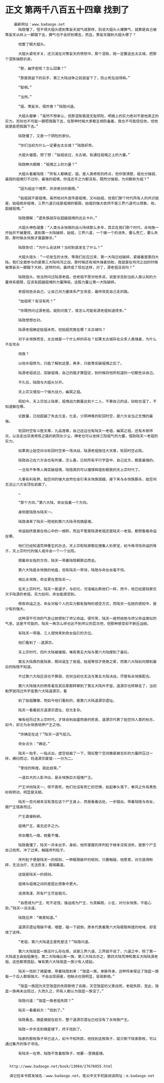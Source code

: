 # 正文 第两千八百五十四章 找到了
        最新网址：www.badaoge.net
          陆隐懂了，怪不得大姐头提到策妄天就气成那样，别说大姐头火爆脾气，就算是自己被策妄天从树上一脚踹下去，脾气也不会好到哪去，而且，策妄天踹到大姐头哪了？
      
          他瞥了眼大姐头。
      
          大姐头紧咬牙关，还沉浸在对策妄天的愤怒中，那个混账，她一定要追去太古城，把那个混账抽筋扒皮。
      
          “那，幽字密呢？怎么回事？”
      
          “那是我留下的后手，第三大陆战争之前就留下了，防止死在战场嘛。”
      
          “聪明。”
      
          “当然。”
      
          “姐，策妄天，很厉害？”陆隐问道。
      
          大姐头握拳：“虽然不想承认，但那混账极度无耻阴险，明面上的实力绝对不是他真正的实力，否则也不可能一脚把我踹下去，在那种时候大家都互相防备着，我也不可能信任他，但他就是能把我踹下去。”
      
          陆隐懂了，又是一个阴险的家伙。
      
          “你们当初为什么一定要去太古城？”陆隐好奇。
      
          大姐头皱眉，想了想：“始祖说过，太古城，有通往祖境之上的力量。”
      
          陆隐睁大眼睛：“祖境之上的力量？”
      
          大姐头看着陆隐：“所有人都确定，祖，是人类修炼的终点，但你很清楚，祖也分强弱，最弱的祖境打不过你，最强的祖境，你连还手之力都没有，既然分强弱，为何都称为祖？”
      
          “因为祖这个境界，并非绝对的极限。”
      
          “始祖就不是祖境，虽然他对外宣传是祖境，又叫始祖，但我们那个时代所有人的共识就是，始祖绝非祖境，三界六道已经是祖境的极限，始祖的强大依然不是三界六道可以想象，他，超越祖境。”
      
          陆隐理解：“遗失族就存在超越祖境的远古卡片。”
      
          大姐头神色凝重：“人类与永恒族的战斗持续那么多年，其实在我们那个时代，永恒族一开始并不被重视，直到第一大陆破碎，始祖，三界六道，一个接一个的消失，要么死亡，要么失踪，那时候永恒族才展露獠牙。”
      
          陆隐急切：“为什么会这样？当初到底发生了什么？”
      
          大姐头摇头：“一切发生的太快，等我们反应过来，第一大陆已经破碎，紧接着是第四大陆，我们全面参与的是第三大陆鸠河之战，那时候还有域外强者协助，我就是在鸠河之战的时候被策妄天一脚踹下大树，逆转时间，最终成了现在这样，对了，源老祖没说吗？”
      
          陆隐摇头，他当然问过陆源老祖，但老祖不愿对他多说，说是涉及到当前人类认知的力量体系极限，应该有超越祖境的力量降临，这股力量让第一大陆破碎。
      
          老祖怕告诉自己，让自己对力量体系产生改变，最终改变自己走的路。
      
          “始祖呢？有没有死？”
      
          “你既然问过源老祖，就别问我了，我怎么可能有源老祖知道得多。”
      
          陆隐想想也对。
      
          陆源老祖确定始祖未死，但始祖究竟在哪？太古城吗？
      
          对于永恒族而言，太古城是一个什么样的存在？如果太古城存在众多人类强者，为什么不反攻永
      
          恒族？
      
          以他半祖修为，只能了解到这里，再多，只能等突破祖境之后了。
      
          陆源老祖说过，突破祖境，自己的路才算固定，到时候将他所知道的一切都告诉自己。
      
          不久后，陆隐与大姐头分开。
      
          天上宗又增加一个强大战力，幽冥之祖。
      
          现如今，天上宗加上陆家，祖境战力数量达到十二人，不算自己的话，狱蛟也溜了，不知道躲在哪。
      
          论数量，已经超越了失去元圣，化圣，少阴神尊的轮回时空，是六方会当之无愧的最强。
      
          轮回时空有斗胜天尊，九品莲尊，自己这边也有陆天一老祖，幽冥之祖，还有木邪师兄，以及走出另类修炼之路的疯院长少尘，禅老也可以发挥三阳祖气的力量，借助陆天一老祖的实力。
      
          如果真让始空间与轮回时空来一场决战，陆源老祖拖住大天尊，轮回时空必败。
      
          陆隐自己在六方会也有外援，怎么看，已知所有平行宇宙中，自己这方，都是最强的。
      
          一旦陆不争等人再突破祖境，陆隐真的可以憧憬辉煌到极致的天上宗时代了。
      
          凡事有利有弊，始空间的强大自然也会引来永恒族觊觎，接下来与永恒族厮杀，始空间无法让六方会顶在前面了。
      
          …
      
          “那个方向。”第六大陆，命女指着一个方向。
      
          身侧是陆隐与陆天一。
      
          陆隐请来了陆天一陪他到第六大陆寻找摘星楼。
      
          命运始终是悬在他心中的一根刺，而且不管是陆源老祖还是陆天一老祖，都想看看命运在哪。
      
          他们已经知道荒神重生的办法，天上宗和陆家都在搜集人形原宝，如今再寻找命运的珠子，天上宗时代的强人或许会一个一个出现。
      
          顺着命女指的方向，陆天一带着陆隐朝那边而去。
      
          第六大陆是永恒族的地盘，但有陆天一带领，陆隐与命女丝毫不怵。
      
          相比永恒族，命女更在意陆天一。
      
          在天上宗时代，陆天一是道子，与初元，河洛梅比斯他们一样，而今，他已经是陆家仅次于陆源的老祖，实力如何，命女能感受到。
      
          修炼命运之法，命女对每个人的实力都有独特的感受方式，而陆天一在她的感知中，是少有的强大。
      
          这种深不可测的气息让她想到了师父命运，很可笑，陆天一居然给她与师父命运类似的气息，这是不可能的，陆天一再怎么样也达不到师父的层次吧，但那种感受却不断压迫她。
      
          有陆天一带路，三人很快来到命女指引的方位。
      
          他们看到了--道源宗。
      
          天上宗时代，四片大陆被摧毁，唯有第五大陆与第六大陆撑到了最后。
      
          第五大陆靠的是陆家，期间诞生了辰祖，枯祖等惊才绝艳之辈，而第六大陆如何撑到最后的陆隐不知道。
      
          不过第六大陆应该也不算弱，否则当初也无法与第五大陆决战，尽管有永恒族配合。
      
          第六大陆强大的修炼者及其后辈都转移到了第五大陆外宇宙，道源宗也转移走了，当初魁罗就闯过外宇宙第六大陆道源宗，看
      
          到了始祖雕像，而如今他们看到的，是第六大陆道源宗遗址。
      
          陆天一看着前方道源宗遗址，目光复杂。
      
          唯有经历过天上宗时代，才体会到由盛而衰的悲哀，道源宗代表了始空间人类的标志，如今，却沦为永恒族培养尸王之地。
      
          “你确定在这？”陆天一语气低沉。
      
          命女点头：“确定。”
      
          陆天一抬手，一指点出，虚空扭曲了一下，随后整个空间像是被无形的力量挤压过一样，横扫而过，将道源宗废墟--一分为二。
      
          “曾经的辉煌，就此结束。”
      
          一道巨大的人影冲出，是永恒族巨大祖境尸王。
      
          尸王冲向陆天一，悍不畏死，他们也没有死亡的恐惧，抬起拳头落下，拳风之外有黑色砂砾转动，明显是天赋。
      
          陆天一目光根本没有落在这个尸王身上，而是看着远处，一步踏出，带着陆隐与命女，跟尸王错身而过。
      
          尸王直接粉碎。
      
          祖境尸王，毫无还手之力。
      
          命女瞳孔一缩，她看不懂。
      
          陆隐看懂了，陆天一并未出手，身前，他所掌握的序列粒子根本没有消失，是那个尸王自己找死，冲了过来，触碰序列粒子。
      
          序列粒子便是陆天一的规则，一种极限破坏的规则，只要触碰，他愿意，对方就得粉碎，无法治疗，无法恢复，极端霸道。
      
          这就是陆天一的规则。
      
          祖境与祖境之间的差距比想象中更大。
      
          涟漪荡漾，所有尸王尽皆毁灭。
      
          “自愿成为尸王，死不足惜，强迫成为尸王，为其解脱，小玄，对付永恒族，不能心软。”陆天一淡淡道。
      
          陆隐应声：“晚辈知道。”
      
          道源宗遗址残破不堪，墙壁，碰一下就倒，原本代表着第六大陆极致辉煌的地域，却变成了这样。
      
          “老祖，第六大陆道主是死是活？”陆隐问道。
      
          第六大陆珈蓝一族没什么存在感，说是三界六道，三界就不说了，六道之中，除了第一大陆道主由始祖兼任，第二大陆梅比斯一族，第三大陆古亦之，第四大陆荒神和第五大陆陆源老祖，这些都常提起，唯有第六大陆珈蓝一族少有人提起。
      
          陆天一找到了摘星楼，带着陆隐到来：“珈蓝一族，单脉传承，这种传承保证了珈蓝一族每一个后人都很强大，不会出现弱者，但缺点也很明显，容易断绝。”
      
          “珈蓝一族因为天空珈蓝的失踪断绝了血脉，天空珈蓝的父辈战死，老祖失踪，至此，珈蓝一族再未出现过，久而久之，所有人都认为珈蓝一族没了。”
      
          陆隐问道：“珈蓝一族老祖失踪？”
      
          陆天一看着前方：“找到了。”
      
          陆隐看去，摘星楼就在前方，整个道源宗遗址已经没有了永恒族尸王。
      
          陆隐一步步走到摘星楼下，终于找到了。
      
          陆家的那枚珠子早已送人，如今不知所踪，他找到这枚珠子，就只剩下陆家那枚，可以通过集齐的珠子寻找。
      
          有陆天一在旁，陆隐不急着取珠子，他要--登摘星楼。
      
      
      http://www.badaoge.net/book/13084/27676055.html
      
      请记住本书首发域名：www.badaoge.net。笔尖中文手机版阅读网址：m.badaoge.net